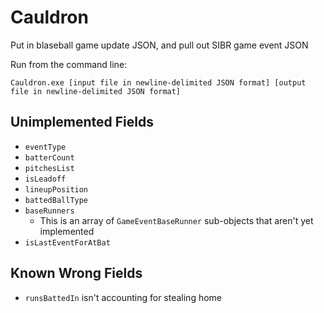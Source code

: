 # Cauldron
Put in blaseball game update JSON, and pull out SIBR game event JSON

Run from the command line:

	Cauldron.exe [input file in newline-delimited JSON format] [output file in newline-delimited JSON format]

## Unimplemented Fields

* `eventType`
* `batterCount`
* `pitchesList`
* `isLeadoff`
* `lineupPosition`
* `battedBallType`
* `baseRunners`
	* This is an array of `GameEventBaseRunner` sub-objects that aren't yet implemented
* `isLastEventForAtBat`

## Known Wrong Fields

* `runsBattedIn` isn't accounting for stealing home
